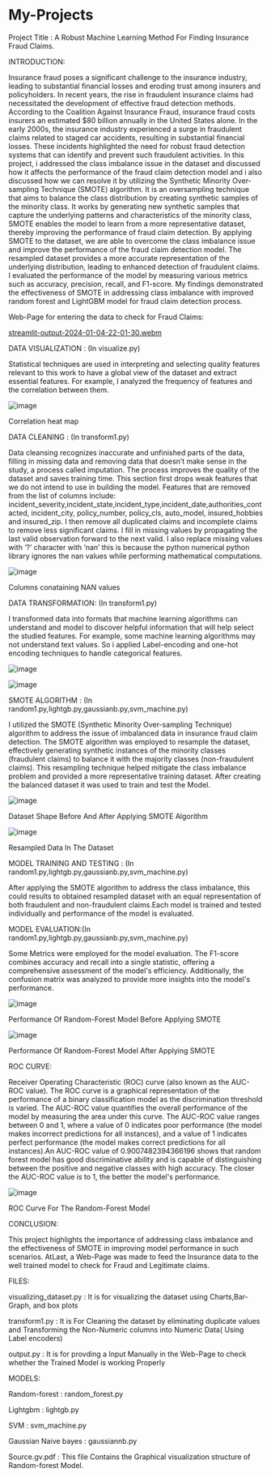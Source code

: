 # My-Projects

Project Title : A Robust Machine Learning Method For Finding Insurance Fraud Claims.

INTRODUCTION:

Insurance fraud poses a significant challenge to the insurance industry, leading to substantial financial losses and eroding trust among insurers and policyholders. 
In recent years, the rise in fraudulent insurance claims had necessitated the development of effective fraud detection methods. According to the Coalition Against Insurance Fraud, 
insurance fraud costs insurers an estimated $80 billion annually in the United States alone. In the early 2000s, the insurance industry experienced a surge in fraudulent claims 
related to staged car accidents, resulting in substantial financial losses. These incidents highlighted the need for robust fraud detection systems that can identify and prevent
such fraudulent activities. In this project, i addressed the class imbalance issue in the dataset and discussed how it affects the performance of the fraud claim detection model 
and i also discussed how we can resolve it by utilizing the Synthetic Minority Over-sampling Technique (SMOTE) algorithm. It is an oversampling technique that aims to balance the 
class distribution by creating synthetic samples of the minority class. It works by generating new synthetic samples that capture the underlying patterns and characteristics of the 
minority class, SMOTE enables the model to learn from a more representative dataset, thereby improving the performance of fraud claim detection. By applying SMOTE to the dataset,
we are able to overcome the class imbalance issue and improve the performance of the fraud claim detection model. The resampled dataset provides a more accurate representation of 
the underlying distribution, leading to enhanced detection of fraudulent claims. I evaluated the performance of the model by measuring various metrics such as accuracy, precision, 
recall, and F1-score. My findings demonstrated the effectiveness of SMOTE in addressing class imbalance with improved random forest and LightGBM model for fraud claim detection process.

Web-Page for entering the data to check for Fraud Claims:


[streamlit-output-2024-01-04-22-01-30.webm](https://github.com/mohammed113-hacker/My-Projects/assets/79789933/f2f31c4b-4daa-49ae-a929-5392f4c333e0)


DATA VISUALIZATION : (In visualize.py)

Statistical techniques are used in interpreting and selecting quality features relevant to this work to have a global view of the dataset and extract essential features. For example, I analyzed the frequency of features and the correlation between them.

![image](https://github.com/mohammed113-hacker/My-Projects/assets/79789933/9dbb9371-f187-4bce-b2be-f60e249782b9)

Correlation heat map

DATA CLEANING : (In transform1.py)

Data cleansing recognizes inaccurate and unfinished parts of the data, filling in missing data and removing data that doesn’t make sense in the study, a process 
called imputation. The process improves the quality of the dataset and saves training time. This section first drops weak features that we do not intend  to use in 
building the model. Features that are removed from the list of columns include: incident_severity,incident_state,incident_type,incident_date,authorities_contacted, 
incident_city, policy_number, policy_cls, auto_model, insured_hobbies and insured_zip. I then remove all duplicated claims and incomplete claims to remove less 
significant claims. I fill in missing values by propagating the last valid observation forward to the next valid. I also replace missing values with ‘?’ character 
with ‘nan’ this is because the python numerical python library ignores the nan values while performing mathematical computations.

![image](https://github.com/mohammed113-hacker/My-Projects/assets/79789933/09c4e444-2220-41db-9666-2d3b3c858c25)

Columns conataining NAN values

DATA TRANSFORMATION: (In transform1.py)

I transformed data into formats that machine learning algorithms can understand and model  to discover helpful information that will help select the studied 
features. For example, some machine learning algorithms may not understand text values. So i applied Label-encoding and one-hot encoding techniques to handle 
categorical features.

![image](https://github.com/mohammed113-hacker/My-Projects/assets/79789933/1abef1cf-2661-4686-b8e3-ae645637ffa6)

![image](https://github.com/mohammed113-hacker/My-Projects/assets/79789933/d6a9f615-3504-4a27-91d1-81236999dbba)

SMOTE ALGORITHM : (In random1.py,lightgb.py,gaussianb.py,svm_machine.py)

I utilized the SMOTE (Synthetic Minority Over-sampling Technique) algorithm to address the issue of imbalanced data in insurance fraud claim detection. The SMOTE 
algorithm was employed to resample the dataset, effectively generating synthetic instances of the minority classes (fraudulent claims) to balance it with the 
majority classes (non-fraudulent claims). This resampling technique helped mitigate the class imbalance problem and provided a more representative training dataset.
After creating the balanced dataset it was used to train and test the Model.

![image](https://github.com/mohammed113-hacker/My-Projects/assets/79789933/c6d2cea6-f121-4d93-8366-22fb9c4af8cb)

Dataset Shape Before And After Applying SMOTE Algorithm

![image](https://github.com/mohammed113-hacker/My-Projects/assets/79789933/84873d2f-7bd5-43d1-ae91-f9f72970df1c)

Resampled Data In The Dataset

MODEL TRAINING AND TESTING : (In random1.py,lightgb.py,gaussianb.py,svm_machine.py)

After applying the SMOTE algorithm to address the class imbalance, this could results to obtained resampled dataset with an equal representation of both fraudulent and non-fraudulent claims.Each model is trained and tested individually and performance of the model is evaluated.


MODEL EVALUATION:(In random1.py,lightgb.py,gaussianb.py,svm_machine.py)

Some Metrics were employed for the model evaluation. The F1-score combines accuracy and recall into a single statistic, offering a comprehensive assessment of the 
model's efficiency. Additionally, the confusion matrix was analyzed to provide more insights into the model's performance.

![image](https://github.com/mohammed113-hacker/My-Projects/assets/79789933/8343c5b9-88f8-4160-8f1f-3e1a09850af4)

Performance Of Random-Forest Model Before Applying SMOTE

![image](https://github.com/mohammed113-hacker/My-Projects/assets/79789933/e7d12407-57d3-4461-87c8-572931b9b15a)

Performance Of Random-Forest Model After Applying SMOTE

ROC CURVE:

Receiver Operating Characteristic (ROC) curve (also known as the AUC-ROC value). The ROC curve is a graphical representation of the performance of a binary 
classification model as the discrimination threshold is varied. The AUC-ROC value quantifies the overall performance of the model by measuring the area under this 
curve. The AUC-ROC value ranges between 0 and 1, where a value of 0 indicates poor performance (the model makes incorrect predictions for all instances), and a 
value of 1 indicates perfect performance (the model makes correct predictions for all instances).An AUC-ROC value of 0.9007482394366196 shows that random forest 
model has good discriminative ability and is capable of distinguishing between the positive and negative classes with high accuracy. The closer the AUC-ROC value 
is to 1, the better the model's performance.

![image](https://github.com/mohammed113-hacker/My-Projects/assets/79789933/d53d1bc3-584b-4087-b9c7-6ff56b72ff67)

ROC Curve For The Random-Forest Model

CONCLUSION:

This project highlights the importance of addressing class imbalance and the effectiveness of SMOTE in improving model performance in such scenarios. AtLast, a Web-Page
was made to feed the Insurance data to the well trained model to check for Fraud and Legitimate claims.


FILES:

visualizing_dataset.py : It is for visualizing the dataset using Charts,Bar-Graph, and box plots

transform1.py : It is For Cleaning the dataset by eliminating duplicate values and Transforming the Non-Numeric columns into Numeric Data( Using Label encoders)

output.py : It is for provding a Input Manually in the Web-Page to check whether the Trained Model is working Properly

MODELS:

Random-forest : random_forest.py

Lightgbm : lightgb.py

SVM : svm_machine.py

Gaussian Naive bayes : gaussiannb.py

Source.gv.pdf : This file Contains the Graphical visualization structure of Random-forest Model.

